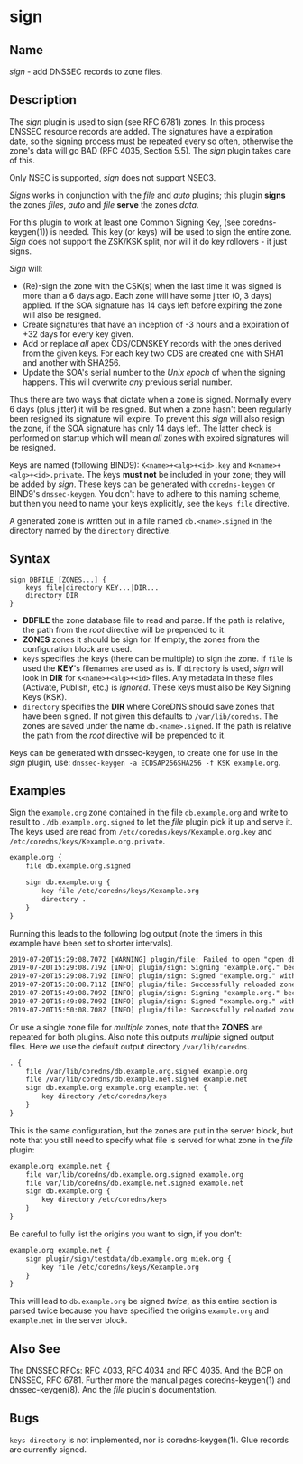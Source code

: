 # sign

## Name

*sign* - add DNSSEC records to zone files.

## Description

The *sign* plugin is used to sign (see RFC 6781) zones. In this process DNSSEC resource records
are added. The signatures have a expiration date, so the signing process must be repeated every so
often, otherwise the zone's data will go BAD (RFC 4035, Section 5.5). The *sign* plugin takes care
of this.

Only NSEC is supported, *sign* does not support NSEC3.

*Signs* works in conjunction with the *file* and *auto* plugins; this plugin **signs** the zones
*files*, *auto* and *file* **serve** the zones *data*.

For this plugin to work at least one Common Signing Key, (see coredns-keygen(1)) is needed. This key
(or keys) will be used to sign the entire zone. *Sign* does not support the ZSK/KSK split, nor will
it do key rollovers - it just signs.

*Sign* will:

* (Re)-sign the zone with the CSK(s) when the last time it was signed is more than a 6 days ago.
  Each zone will have some jitter (0, 3 days) applied. If the SOA signature has 14 days left before
  expiring the zone will also be resigned.
* Create signatures that have an inception of -3 hours and a expiration of +32 days for every key given.
* Add or replace *all* apex CDS/CDNSKEY records with the ones derived from the given keys. For each
  key two CDS are created one with SHA1 and another with SHA256.
* Update the SOA's serial number to the *Unix epoch* of when the signing happens. This will
  overwrite *any* previous serial number.

Thus there are two ways that dictate when a zone is signed. Normally every 6 days (plus jitter) it
will be resigned. But when a zone hasn't been regularly been resigned its signature will expire. To
prevent this *sign* will also resign the zone, if the SOA signature has only 14 days left. The
latter check is performed on startup which will mean *all* zones with expired signatures will be
resigned.

Keys are named (following BIND9): `K<name>+<alg>+<id>.key` and `K<name>+<alg>+<id>.private`.
The keys **must not** be included in your zone; they will be added by *sign*. These keys can be
generated with `coredns-keygen` or BIND9's `dnssec-keygen`. You don't have to adhere to this naming
scheme, but then you need to name your keys explicitly, see the `keys file` directive.

A generated zone is written out in a file named `db.<name>.signed` in the directory named by the
`directory` directive.

## Syntax

~~~
sign DBFILE [ZONES...] {
    keys file|directory KEY...|DIR...
    directory DIR
}
~~~

*  **DBFILE** the zone database file to read and parse. If the path is relative, the path from the
   *root* directive will be prepended to it.
*  **ZONES** zones it should be sign for. If empty, the zones from the configuration block are
   used.
* `keys` specifies the keys (there can be multiple) to sign the zone. If `file` is
   used the **KEY**'s filenames are used as is. If `directory` is used, *sign* will look in **DIR**
   for `K<name>+<alg>+<id>` files. Any metadata in these files (Activate, Publish, etc.) is
   *ignored*. These keys must also be Key Signing Keys (KSK).
*  `directory` specifies the **DIR** where CoreDNS should save zones that have been signed.
   If not given this defaults to `/var/lib/coredns`. The zones are saved under the name
   `db.<name>.signed`. If the path is relative the path from the *root* directive will be prepended
   to it.

Keys can be generated with dnssec-keygen, to create one for use in the *sign* plugin, use:
`dnssec-keygen -a ECDSAP256SHA256 -f KSK example.org`.

## Examples

Sign the `example.org` zone contained in the file `db.example.org` and write to result to
`./db.example.org.signed` to let the *file* plugin pick it up and serve it. The keys used
are read from `/etc/coredns/keys/Kexample.org.key` and `/etc/coredns/keys/Kexample.org.private`.

~~~ txt
example.org {
    file db.example.org.signed

    sign db.example.org {
        key file /etc/coredns/keys/Kexample.org
        directory .
    }
}
~~~

Running this leads to the following log output (note the timers in this example have been set to
shorter intervals).

~~~ txt
2019-07-20T15:29:08.707Z [WARNING] plugin/file: Failed to open "open db.example.org.signed: no such file or directory": trying again in 1m0s
2019-07-20T15:29:08.719Z [INFO] plugin/sign: Signing "example.org." because open db.example.org.signed: no such file or directory
2019-07-20T15:29:08.719Z [INFO] plugin/sign: Signed "example.org." with key tags "59725" in 11.670985ms, saved in "db.example.org.signed". Next: 2019-07-20T15:49:06.560Z
2019-07-20T15:30:08.711Z [INFO] plugin/file: Successfully reloaded zone "example.org." in "db.example.org.signed" with serial 1563636548
2019-07-20T15:49:08.709Z [INFO] plugin/sign: Signing "example.org." because resign was: 10m0s ago
2019-07-20T15:49:08.709Z [INFO] plugin/sign: Signed "example.org." with key tags "59725" in 2.055895ms, saved in "db.example.org.signed". Next: 2019-07-20T16:09:06.560Z
2019-07-20T15:50:08.708Z [INFO] plugin/file: Successfully reloaded zone "example.org." in "db.example.org.signed" with serial 1563637748
~~~

Or use a single zone file for *multiple* zones, note that the **ZONES** are repeated for both plugins.
Also note this outputs *multiple* signed output files. Here we use the default output directory
`/var/lib/coredns`.

~~~ txt
. {
    file /var/lib/coredns/db.example.org.signed example.org
    file /var/lib/coredns/db.example.net.signed example.net
    sign db.example.org example.org example.net {
        key directory /etc/coredns/keys
    }
}
~~~

This is the same configuration, but the zones are put in the server block, but note that you still
need to specify what file is served for what zone in the *file* plugin:

~~~ txt
example.org example.net {
    file var/lib/coredns/db.example.org.signed example.org
    file var/lib/coredns/db.example.net.signed example.net
    sign db.example.org {
        key directory /etc/coredns/keys
    }
}
~~~

Be careful to fully list the origins you want to sign, if you don't:

~~~ txt
example.org example.net {
    sign plugin/sign/testdata/db.example.org miek.org {
        key file /etc/coredns/keys/Kexample.org
    }
}
~~~

This will lead to `db.example.org` be signed *twice*, as this entire section is parsed twice because
you have specified the origins `example.org` and `example.net` in the server block.

## Also See

The DNSSEC RFCs: RFC 4033, RFC 4034 and RFC 4035. And the BCP on DNSSEC, RFC 6781. Further more the
manual pages coredns-keygen(1) and dnssec-keygen(8). And the *file* plugin's documentation.

## Bugs

`keys directory` is not implemented, nor is coredns-keygen(1). Glue records are currently signed.

